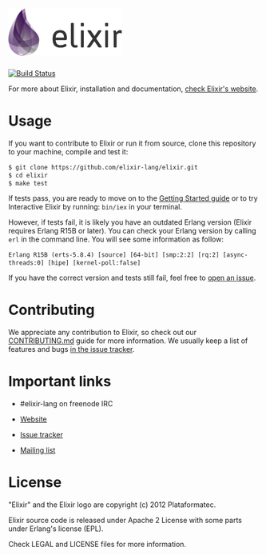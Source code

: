 ![Elixir](https://github.com/elixir-lang/elixir-lang.github.com/raw/master/images/logo/logo.png)
=========
[![Build Status](https://secure.travis-ci.org/elixir-lang/elixir.png?branch=master "Build Status")](http://travis-ci.org/elixir-lang/elixir)

For more about Elixir, installation and documentation, [check Elixir's website](http://elixir-lang.org/).

# Usage

If you want to contribute to Elixir or run it from source, clone this repository to your machine, compile and test it:

    $ git clone https://github.com/elixir-lang/elixir.git
    $ cd elixir
    $ make test

If tests pass, you are ready to move on to the [Getting Started guide][1] or to try Interactive Elixir by running: `bin/iex` in your terminal.

However, if tests fail, it is likely you have an outdated Erlang version (Elixir requires Erlang R15B or later). You can check your Erlang version by calling `erl` in the command line. You will see some information as follow:

    Erlang R15B (erts-5.8.4) [source] [64-bit] [smp:2:2] [rq:2] [async-threads:0] [hipe] [kernel-poll:false]

If you have the correct version and tests still fail, feel free to [open an issue][2].

# Contributing

We appreciate any contribution to Elixir, so check out our [CONTRIBUTING.md](CONTRIBUTING.md) guide for more information. We usually keep a list of features and bugs [in the issue tracker][2].

# Important links

* #elixir-lang on freenode IRC
* [Website][1]
* [Issue tracker][2]
* [Mailing list][3]

  [1]: http://elixir-lang.org
  [2]: https://github.com/elixir-lang/elixir/issues
  [3]: http://groups.google.com/group/elixir-lang-core

# License

"Elixir" and the Elixir logo are copyright (c) 2012 Plataformatec.

Elixir source code is released under Apache 2 License with some parts under Erlang's license (EPL).

Check LEGAL and LICENSE files for more information.